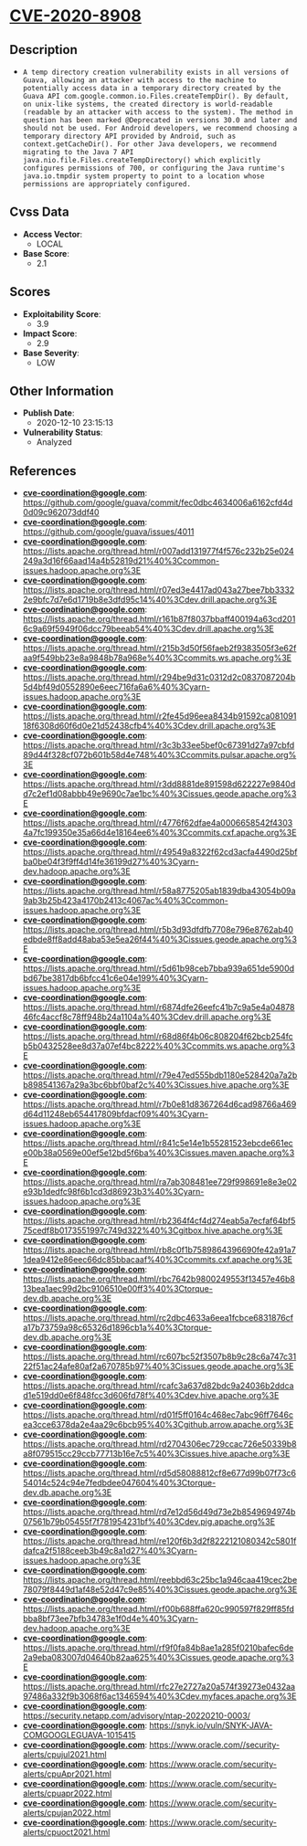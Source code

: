 
# [CVE-2020-8908](https://cve.mitre.org/cgi-bin/cvename.cgi?name=CVE-2020-8908)

## Description

- `A temp directory creation vulnerability exists in all versions of Guava, allowing an attacker with access to the machine to potentially access data in a temporary directory created by the Guava API com.google.common.io.Files.createTempDir(). By default, on unix-like systems, the created directory is world-readable (readable by an attacker with access to the system). The method in question has been marked @Deprecated in versions 30.0 and later and should not be used. For Android developers, we recommend choosing a temporary directory API provided by Android, such as context.getCacheDir(). For other Java developers, we recommend migrating to the Java 7 API java.nio.file.Files.createTempDirectory() which explicitly configures permissions of 700, or configuring the Java runtime's java.io.tmpdir system property to point to a location whose permissions are appropriately configured.`

## Cvss Data

- **Access Vector**:
  - LOCAL
- **Base Score**:
  - 2.1

## Scores

- **Exploitability Score**:
  - 3.9
- **Impact Score**:
  - 2.9
- **Base Severity**:
  - LOW

## Other Information

- **Publish Date**:
  - 2020-12-10 23:15:13
- **Vulnerability Status**:
  - Analyzed

## References

- **cve-coordination@google.com**: https://github.com/google/guava/commit/fec0dbc4634006a6162cfd4d0d09c962073ddf40
- **cve-coordination@google.com**: https://github.com/google/guava/issues/4011
- **cve-coordination@google.com**: https://lists.apache.org/thread.html/r007add131977f4f576c232b25e024249a3d16f66aad14a4b52819d21%40%3Ccommon-issues.hadoop.apache.org%3E
- **cve-coordination@google.com**: https://lists.apache.org/thread.html/r07ed3e4417ad043a27bee7bb33322e9bfc7d7e6d1719b8e3dfd95c14%40%3Cdev.drill.apache.org%3E
- **cve-coordination@google.com**: https://lists.apache.org/thread.html/r161b87f8037bbaff400194a63cd2016c9a69f5949f06dcc79beeab54%40%3Cdev.drill.apache.org%3E
- **cve-coordination@google.com**: https://lists.apache.org/thread.html/r215b3d50f56faeb2f9383505f3e62faa9f549bb23e8a9848b78a968e%40%3Ccommits.ws.apache.org%3E
- **cve-coordination@google.com**: https://lists.apache.org/thread.html/r294be9d31c0312d2c0837087204b5d4bf49d0552890e6eec716fa6a6%40%3Cyarn-issues.hadoop.apache.org%3E
- **cve-coordination@google.com**: https://lists.apache.org/thread.html/r2fe45d96eea8434b91592ca08109118f6308d60f6d0e21d52438cfb4%40%3Cdev.drill.apache.org%3E
- **cve-coordination@google.com**: https://lists.apache.org/thread.html/r3c3b33ee5bef0c67391d27a97cbfd89d44f328cf072b601b58d4e748%40%3Ccommits.pulsar.apache.org%3E
- **cve-coordination@google.com**: https://lists.apache.org/thread.html/r3dd8881de891598d622227e9840dd7c2ef1d08abbb49e9690c7ae1bc%40%3Cissues.geode.apache.org%3E
- **cve-coordination@google.com**: https://lists.apache.org/thread.html/r4776f62dfae4a0006658542f43034a7fc199350e35a66d4e18164ee6%40%3Ccommits.cxf.apache.org%3E
- **cve-coordination@google.com**: https://lists.apache.org/thread.html/r49549a8322f62cd3acfa4490d25bfba0be04f3f9ff4d14fe36199d27%40%3Cyarn-dev.hadoop.apache.org%3E
- **cve-coordination@google.com**: https://lists.apache.org/thread.html/r58a8775205ab1839dba43054b09a9ab3b25b423a4170b2413c4067ac%40%3Ccommon-issues.hadoop.apache.org%3E
- **cve-coordination@google.com**: https://lists.apache.org/thread.html/r5b3d93dfdfb7708e796e8762ab40edbde8ff8add48aba53e5ea26f44%40%3Cissues.geode.apache.org%3E
- **cve-coordination@google.com**: https://lists.apache.org/thread.html/r5d61b98ceb7bba939a651de5900dbd67be3817db6bfcc41c6e04e199%40%3Cyarn-issues.hadoop.apache.org%3E
- **cve-coordination@google.com**: https://lists.apache.org/thread.html/r6874dfe26eefc41b7c9a5e4a0487846fc4accf8c78ff948b24a1104a%40%3Cdev.drill.apache.org%3E
- **cve-coordination@google.com**: https://lists.apache.org/thread.html/r68d86f4b06c808204f62bcb254fcb5b0432528ee8d37a07ef4bc8222%40%3Ccommits.ws.apache.org%3E
- **cve-coordination@google.com**: https://lists.apache.org/thread.html/r79e47ed555bdb1180e528420a7a2bb898541367a29a3bc6bbf0baf2c%40%3Cissues.hive.apache.org%3E
- **cve-coordination@google.com**: https://lists.apache.org/thread.html/r7b0e81d8367264d6cad98766a469d64d11248eb654417809bfdacf09%40%3Cyarn-issues.hadoop.apache.org%3E
- **cve-coordination@google.com**: https://lists.apache.org/thread.html/r841c5e14e1b55281523ebcde661ece00b38a0569e00ef5e12bd5f6ba%40%3Cissues.maven.apache.org%3E
- **cve-coordination@google.com**: https://lists.apache.org/thread.html/ra7ab308481ee729f998691e8e3e02e93b1dedfc98f6b1cd3d86923b3%40%3Cyarn-issues.hadoop.apache.org%3E
- **cve-coordination@google.com**: https://lists.apache.org/thread.html/rb2364f4cf4d274eab5a7ecfaf64bf575cedf8b0173551997c749d322%40%3Cgitbox.hive.apache.org%3E
- **cve-coordination@google.com**: https://lists.apache.org/thread.html/rb8c0f1b7589864396690fe42a91a71dea9412e86eec66dc85bbacaaf%40%3Ccommits.cxf.apache.org%3E
- **cve-coordination@google.com**: https://lists.apache.org/thread.html/rbc7642b9800249553f13457e46b813bea1aec99d2bc9106510e00ff3%40%3Ctorque-dev.db.apache.org%3E
- **cve-coordination@google.com**: https://lists.apache.org/thread.html/rc2dbc4633a6eea1fcbce6831876cfa17b73759a98c65326d1896cb1a%40%3Ctorque-dev.db.apache.org%3E
- **cve-coordination@google.com**: https://lists.apache.org/thread.html/rc607bc52f3507b8b9c28c6a747c3122f51ac24afe80af2a670785b97%40%3Cissues.geode.apache.org%3E
- **cve-coordination@google.com**: https://lists.apache.org/thread.html/rcafc3a637d82bdc9a24036b2ddcad1e519dd0e6f848fcc3d606fd78f%40%3Cdev.hive.apache.org%3E
- **cve-coordination@google.com**: https://lists.apache.org/thread.html/rd01f5ff0164c468ec7abc96ff7646cea3cce6378da2e4aa29c6bcb95%40%3Cgithub.arrow.apache.org%3E
- **cve-coordination@google.com**: https://lists.apache.org/thread.html/rd2704306ec729ccac726e50339b8a8f079515cc29ccb77713b16e7c5%40%3Cissues.hive.apache.org%3E
- **cve-coordination@google.com**: https://lists.apache.org/thread.html/rd5d58088812cf8e677d99b07f73c654014c524c94e7fedbdee047604%40%3Ctorque-dev.db.apache.org%3E
- **cve-coordination@google.com**: https://lists.apache.org/thread.html/rd7e12d56d49d73e2b8549694974b07561b79b05455f7f781954231bf%40%3Cdev.pig.apache.org%3E
- **cve-coordination@google.com**: https://lists.apache.org/thread.html/re120f6b3d2f8222121080342c5801fdafca2f5188ceeb3b49c8a1d27%40%3Cyarn-issues.hadoop.apache.org%3E
- **cve-coordination@google.com**: https://lists.apache.org/thread.html/reebbd63c25bc1a946caa419cec2be78079f8449d1af48e52d47c9e85%40%3Cissues.geode.apache.org%3E
- **cve-coordination@google.com**: https://lists.apache.org/thread.html/rf00b688ffa620c990597f829ff85fdbba8bf73ee7bfb34783e1f0d4e%40%3Cyarn-dev.hadoop.apache.org%3E
- **cve-coordination@google.com**: https://lists.apache.org/thread.html/rf9f0fa84b8ae1a285f0210bafec6de2a9eba083007d04640b82aa625%40%3Cissues.geode.apache.org%3E
- **cve-coordination@google.com**: https://lists.apache.org/thread.html/rfc27e2727a20a574f39273e0432aa97486a332f9b3068f6ac1346594%40%3Cdev.myfaces.apache.org%3E
- **cve-coordination@google.com**: https://security.netapp.com/advisory/ntap-20220210-0003/
- **cve-coordination@google.com**: https://snyk.io/vuln/SNYK-JAVA-COMGOOGLEGUAVA-1015415
- **cve-coordination@google.com**: https://www.oracle.com//security-alerts/cpujul2021.html
- **cve-coordination@google.com**: https://www.oracle.com/security-alerts/cpuApr2021.html
- **cve-coordination@google.com**: https://www.oracle.com/security-alerts/cpuapr2022.html
- **cve-coordination@google.com**: https://www.oracle.com/security-alerts/cpujan2022.html
- **cve-coordination@google.com**: https://www.oracle.com/security-alerts/cpuoct2021.html
